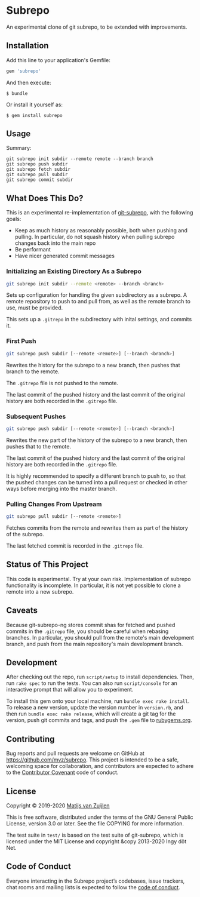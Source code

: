 # Subrepo

An experimental clone of git subrepo, to be extended with improvements.

## Installation

Add this line to your application's Gemfile:

```ruby
gem 'subrepo'
```

And then execute:

    $ bundle

Or install it yourself as:

    $ gem install subrepo

## Usage

Summary:
```
git subrepo init subdir --remote remote --branch branch
git subrepo push subdir
git subrepo fetch subdir
git subrepo pull subdir
git subrepo commit subdir
```

## What Does This Do?

This is an experimental re-implementation of
[git-subrepo](https://github.com/ingydotnet/git-subrepo), with the following goals:

* Keep as much history as reasonably possible, both when pushing and pulling.
  In particular, do not squash history when pulling subrepo changes back into
  the main repo
* Be performant
* Have nicer generated commit messages

### Initializing an Existing Directory As a Subrepo

```bash
git subrepo init subdir --remote <remote> --branch <branch>
```

Sets up configuration for handling the given subdirectory as a subrepo. A
remote repository to push to and pull from, as well as the remote branch to
use, must be provided.

This sets up a `.gitrepo` in the subdirectory with inital settings, and commits
it.

### First Push

```bash
git subrepo push subdir [--remote <remote>] [--branch <branch>]
```

Rewrites the history for the subrepo to a new branch, then pushes that
branch to the remote.

The `.gitrepo` file is not pushed to the remote.

The last commit of the pushed history and the last commit of the original
history are both recorded in the `.gitrepo` file.

### Subsequent Pushes

```bash
git subrepo push subdir [--remote <remote>] [--branch <branch>]
```

Rewrites the new part of the history of the subrepo to a new branch, then
pushes that to the remote.

The last commit of the pushed history and the last commit of the original
history are both recorded in the `.gitrepo` file.

It is highly recommended to specify a different branch to push to, so that the
pushed changes can be turned into a pull request or checked in other ways
before merging into the master branch.

### Pulling Changes From Upstream

```bash
git subrepo pull subdir [--remote <remote>]
```

Fetches commits from the remote and rewrites them as part of the history of the
subrepo.

The last fetched commit is recorded in the `.gitrepo` file.

## Status of This Project

This code is experimental. Try at your own risk. Implementation of subrepo
functionality is incomplete. In particular, it is not yet possible to clone a
remote into a new subrepo.

## Caveats

Because git-subrepo-ng stores commit shas for fetched and pushed commits in the
`.gitrepo` file, you should be careful when rebasing branches. In particular,
you should pull from the remote's main development branch, and push from the
main repository's main development branch.

## Development

After checking out the repo, run `script/setup` to install dependencies. Then,
run `rake spec` to run the tests. You can also run `script/console` for an
interactive prompt that will allow you to experiment.

To install this gem onto your local machine, run `bundle exec rake install`. To
release a new version, update the version number in `version.rb`, and then run
`bundle exec rake release`, which will create a git tag for the version, push
git commits and tags, and push the `.gem` file to
[rubygems.org](https://rubygems.org).

## Contributing

Bug reports and pull requests are welcome on GitHub at
https://github.com/mvz/subrepo. This project is intended to be a safe,
welcoming space for collaboration, and contributors are expected to adhere to
the [Contributor Covenant](http://contributor-covenant.org) code of conduct.

## License

Copyright &copy; 2019-2020 [Matijs van Zuijlen](http://www.matijs.net)

This is free software, distributed under the terms of the GNU General Public
License, version 3.0 or later. See the file COPYING for more information.

The test suite in `test/` is based on the test suite of git-subrepo, which is
licensed under the MIT License and copyright &copy 2013-2020 Ingy döt Net.

## Code of Conduct

Everyone interacting in the Subrepo project’s codebases, issue trackers, chat
rooms and mailing lists is expected to follow the
[code of conduct](https://github.com/mvz/subrepo/blob/master/CODE_OF_CONDUCT.md).
